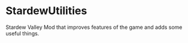# StardewUtilities
Stardew Valley Mod that improves features of the game and adds some useful things.
